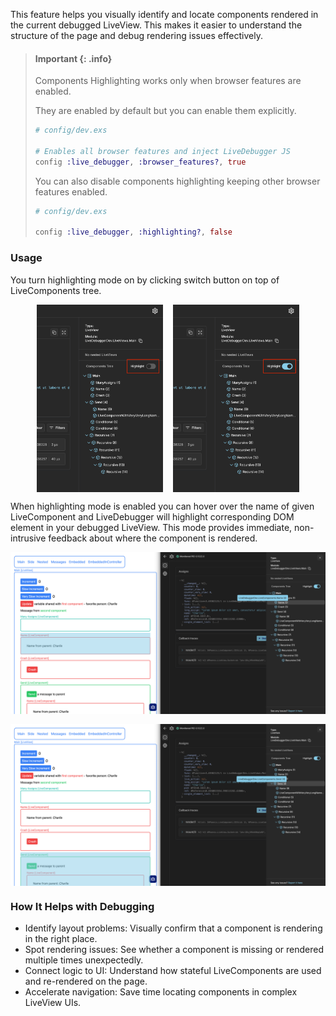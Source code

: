This feature helps you visually identify and locate components rendered in the current debugged LiveView. This makes it easier to understand the structure of the page and debug rendering issues effectively.

> #### Important {: .info}
>
> Components Highlighting works only when browser features are enabled. 
>
> They are enabled by default but you can enable them explicitly.
>
> ```elixir
> # config/dev.exs
>
> # Enables all browser features and inject LiveDebugger JS
> config :live_debugger, :browser_features?, true
> ```
>
> You can also disable components highlighting keeping other browser features enabled.
>
> ```elixir
> # config/dev.exs
>
> config :live_debugger, :highlighting?, false
> ```

### Usage

You turn highlighting mode on by clicking switch button on top of LiveComponents tree.

<div style="display: flex; justify-content: center; gap: 1rem;">
  <img src="images/components_highlighting_switch_off.png" alt="Component highlighting switch off" width="40%" />
  <img src="images/components_highlighting_switch_on.png" alt="Component highlighting switch on" width="40%" />
</div>

When highlighting mode is enabled you can hover over the name of given LiveComponent and LiveDebugger will highlight corresponding DOM element in your debugged LiveView. This mode provides immediate, non-intrusive feedback about where the component is rendered.

<div style="display: flex; flex-direction: column; gap: 1rem;">
  <img src="images/highlight_example_1.png" alt="Highlight example 1" />
  <img src="images/highlight_example_2.png" alt="Highlight example 2" />
</div>

### How It Helps with Debugging

- Identify layout problems: Visually confirm that a component is rendering in the right place.
- Spot rendering issues: See whether a component is missing or rendered multiple times unexpectedly.
- Connect logic to UI: Understand how stateful LiveComponents are used and re-rendered on the page.
- Accelerate navigation: Save time locating components in complex LiveView UIs.
